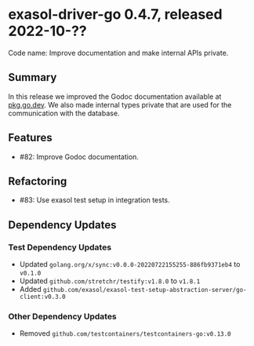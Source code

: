 # exasol-driver-go 0.4.7, released 2022-10-??

Code name: Improve documentation and make internal APIs private.

## Summary

In this release we improved the Godoc documentation available at [pkg.go.dev](https://pkg.go.dev/github.com/exasol/exasol-driver-go). We also made internal types private that are used for the communication with the database.

## Features

* #82: Improve Godoc documentation.

## Refactoring

* #83: Use exasol test setup in integration tests.

## Dependency Updates

### Test Dependency Updates

* Updated `golang.org/x/sync:v0.0.0-20220722155255-886fb9371eb4` to `v0.1.0`
* Updated `github.com/stretchr/testify:v1.8.0` to `v1.8.1`
* Added `github.com/exasol/exasol-test-setup-abstraction-server/go-client:v0.3.0`

### Other Dependency Updates

* Removed `github.com/testcontainers/testcontainers-go:v0.13.0`
